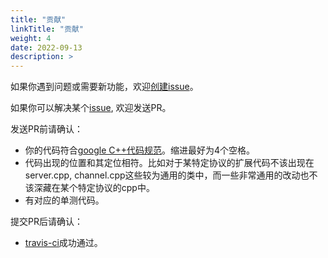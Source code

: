 ```yaml
---
title: "贡献"
linkTitle: "贡献"
weight: 4
date: 2022-09-13
description: >
---
```

如果你遇到问题或需要新功能，欢迎[创建issue](https://github.com/brpc/brpc/issues/new/choose)。

如果你可以解决某个[issue](https://github.com/brpc/brpc/issues), 欢迎发送PR。

发送PR前请确认：

* 你的代码符合[google C++代码规范](https://google.github.io/styleguide/cppguide.html)。缩进最好为4个空格。
* 代码出现的位置和其定位相符。比如对于某特定协议的扩展代码不该出现在server.cpp, channel.cpp这些较为通用的类中，而一些非常通用的改动也不该深藏在某个特定协议的cpp中。
* 有对应的单测代码。

提交PR后请确认：

* [travis-ci](https://app.travis-ci.com/github/apache/incubator-brpc/pull_requests)成功通过。